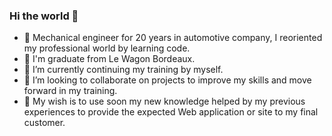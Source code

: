 ### Hi the world 👋

- 🚙 Mechanical engineer for 20 years in automotive company, I reoriented my professional world by learning code.
- 🔭 I'm graduate from Le Wagon Bordeaux.
- 🌱 I’m currently continuing my training by myself.
- 👯 I’m looking to collaborate on projects to improve my skills and move forward in my training.
- 🎯 My wish is to use soon my new knowledge helped by my previous experiences to provide the expected Web application or site to my final customer.
